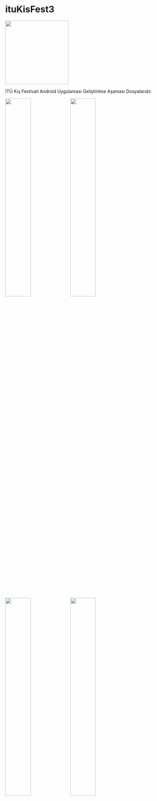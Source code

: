 # ituKisFest3
<img src="http://imgur.com/3ryzJLA.png" width ="200px" /> 

İTÜ Kış Festivali Android Uygulaması Geliştirilme Aşaması Dosyalarıdır.


<img src="http://imgur.com/Pf2l0Di.png" width="40%" /> <img src="http://imgur.com/fiYntqP.png" width="40%" />


<img src="http://imgur.com/om6ddjK.png" width="40%" /> <img src="https://i.imgur.com/nfyIptg.png" width="40%" />
